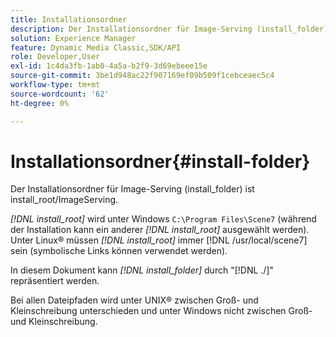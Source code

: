 ```yaml
---
title: Installationsordner
description: Der Installationsordner für Image-Serving (install_folder) ist install_root/ImageServing.
solution: Experience Manager
feature: Dynamic Media Classic,SDK/API
role: Developer,User
exl-id: 1c4da3fb-1ab0-4a5a-b2f9-3d69ebeee15e
source-git-commit: 3be1d948ac22f907169ef09b509f1cebceaec5c4
workflow-type: tm+mt
source-wordcount: '62'
ht-degree: 0%

---
```


# Installationsordner{#install-folder}

Der Installationsordner für Image-Serving (install_folder) ist install_root/ImageServing.

*[!DNL install_root]* wird unter Windows `C:\Program Files\Scene7` (während der Installation kann ein anderer *[!DNL install_root]* ausgewählt werden). Unter Linux® müssen *[!DNL install_root]* immer [!DNL /usr/local/scene7] sein (symbolische Links können verwendet werden).

In diesem Dokument kann *[!DNL install_folder]* durch &quot;[!DNL ./]&quot; repräsentiert werden.

Bei allen Dateipfaden wird unter UNIX® zwischen Groß- und Kleinschreibung unterschieden und unter Windows nicht zwischen Groß- und Kleinschreibung.
